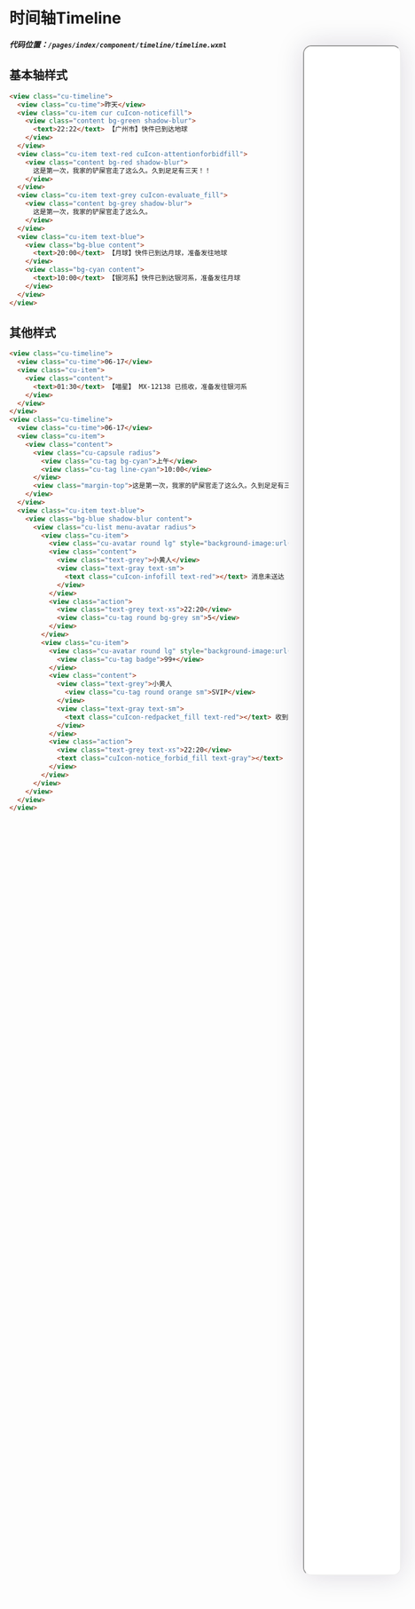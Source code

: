 <!--
 * @Descripttion: 
 * @version: V1.0
 * @Author: Xiaokang Lei
 * @email: lxk201808@163.com
 * @Date: 2022-12-02 17:50:09
 * @LastEditors: Xiaokang Lei
 * @LastEditTime: 2022-12-08 16:44:05
-->

<div class="minipre" style="width:18%; height:86%; float:right; position:fixed; right:3%;top: 4%;z-index: 99;">
    <iframe src="./h5/index.html#/pages/index/component/timeline/timeline" width="100%" height="80%" style="border-radius:15px; box-shadow:0 0 50px 0px rgb(30 0 60 / 15%);"></iframe>
</div>

# 时间轴Timeline

***代码位置：`/pages/index/component/timeline/timeline.wxml`***

## 基本轴样式

```html
<view class="cu-timeline">
  <view class="cu-time">昨天</view>
  <view class="cu-item cur cuIcon-noticefill">
    <view class="content bg-green shadow-blur">
      <text>22:22</text> 【广州市】快件已到达地球
    </view>
  </view>
  <view class="cu-item text-red cuIcon-attentionforbidfill">
    <view class="content bg-red shadow-blur">
      这是第一次，我家的铲屎官走了这么久。久到足足有三天！！
    </view>
  </view>
  <view class="cu-item text-grey cuIcon-evaluate_fill">
    <view class="content bg-grey shadow-blur">
      这是第一次，我家的铲屎官走了这么久。
    </view>
  </view>
  <view class="cu-item text-blue">
    <view class="bg-blue content">
      <text>20:00</text> 【月球】快件已到达月球，准备发往地球
    </view>
    <view class="bg-cyan content">
      <text>10:00</text> 【银河系】快件已到达银河系，准备发往月球
    </view>
  </view>
</view>
```

## 其他样式

```html
<view class="cu-timeline">
  <view class="cu-time">06-17</view>
  <view class="cu-item">
    <view class="content">
      <text>01:30</text> 【喵星】 MX-12138 已揽收，准备发往银河系
    </view>
  </view>
</view>
<view class="cu-timeline">
  <view class="cu-time">06-17</view>
  <view class="cu-item">
    <view class="content">
      <view class="cu-capsule radius">
        <view class="cu-tag bg-cyan">上午</view>
        <view class="cu-tag line-cyan">10:00</view>
      </view>
      <view class="margin-top">这是第一次，我家的铲屎官走了这么久。久到足足有三天！！ 在听到他的脚步声响在楼梯间的那一刻，我简直想要破门而出，对着他狠狠地吼上10分钟，然后再看心情要不要他进门。</view>
    </view>
  </view>
  <view class="cu-item text-blue">
    <view class="bg-blue shadow-blur content">
      <view class="cu-list menu-avatar radius">
        <view class="cu-item">
          <view class="cu-avatar round lg" style="background-image:url(https://ossweb-img.qq.com/images/lol/web201310/skin/big10006.jpg);"></view>
          <view class="content">
            <view class="text-grey">小黄人</view>
            <view class="text-gray text-sm">
              <text class="cuIcon-infofill text-red"></text> 消息未送达
            </view>
          </view>
          <view class="action">
            <view class="text-grey text-xs">22:20</view>
            <view class="cu-tag round bg-grey sm">5</view>
          </view>
        </view>
        <view class="cu-item">
          <view class="cu-avatar round lg" style="background-image:url(https://ossweb-img.qq.com/images/lol/web201310/skin/big10006.jpg);">
            <view class="cu-tag badge">99+</view>
          </view>
          <view class="content">
            <view class="text-grey">小黄人
              <view class="cu-tag round orange sm">SVIP</view>
            </view>
            <view class="text-gray text-sm">
              <text class="cuIcon-redpacket_fill text-red"></text> 收到红包
            </view>
          </view>
          <view class="action">
            <view class="text-grey text-xs">22:20</view>
            <text class="cuIcon-notice_forbid_fill text-gray"></text>
          </view>
        </view>
      </view>
    </view>
  </view>
</view>
```